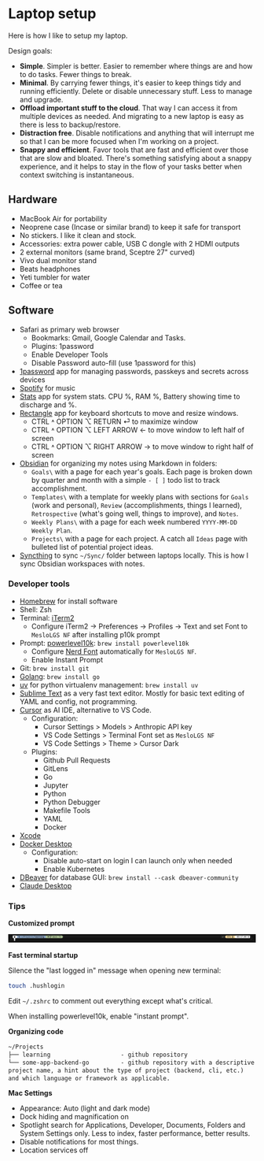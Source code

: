 # Laptop setup

Here is how I like to setup my laptop.

Design goals:

- **Simple**. Simpler is better. Easier to remember where things are and how to do tasks. Fewer things to break.
- **Minimal**. By carrying fewer things, it's easier to keep things tidy and running efficiently. Delete or disable unnecessary stuff. Less to manage and upgrade.
- **Offload important stuff to the cloud**. That way I can access it from multiple devices as needed. And migrating to a new laptop is easy as there is less to backup/restore.
- **Distraction free**. Disable notifications and anything that will interrupt me so that I can be more focused when I'm working on a project.
- **Snappy and efficient**. Favor tools that are fast and efficient over those that are slow and bloated. There's something satisfying about a snappy experience, and it helps to stay in the flow of your tasks better when context switching is instantaneous.

## Hardware

- MacBook Air for portability
- Neoprene case (Incase or similar brand) to keep it safe for transport
- No stickers. I like it clean and stock.
- Accessories: extra power cable, USB C dongle with 2 HDMI outputs
- 2 external monitors (same brand, Sceptre 27" curved)
- Vivo dual monitor stand
- Beats headphones
- Yeti tumbler for water
- Coffee or tea

## Software

- Safari as primary web browser
    - Bookmarks: Gmail, Google Calendar and Tasks.
    - Plugins: 1password
    - Enable Developer Tools
    - Disable Password auto-fill (use 1password for this)
- [1password](https://1password.com/downloads/mac) app for managing passwords, passkeys and secrets across devices
- [Spotify](https://www.spotify.com/us/download/mac/) for music
- [Stats](https://mac-stats.com) app for system stats. CPU %, RAM %, Battery showing time to discharge and %.
- [Rectangle](https://rectangleapp.com) app for keyboard shortcuts to move and resize windows. 
    - CTRL ˄ OPTION ⌥ RETURN ⏎ to maximize window
    - CTRL ˄ OPTION ⌥ LEFT ARROW ← to move window to left half of screen
    - CTRL ˄ OPTION ⌥ RIGHT ARROW → to move window to right half of screen
- [Obsidian](https://obsidian.md) for organizing my notes using Markdown in folders:
    - `Goals\` with a page for each year's goals. Each page is broken down by quarter and month with a simple `- [ ]` todo list to track accomplishment.
    - `Templates\` with a template for weekly plans with sections for `Goals` (work and personal), `Review` (accomplishments, things I learned), `Retrospective` (what's going well, things to improve), and `Notes`.
    - `Weekly Plans\` with a page for each week numbered `YYYY-MM-DD Weekly Plan`. 
    - `Projects\` with a page for each project.  A catch all `Ideas` page with bulleted list of potential project ideas.
- [Syncthing](https://syncthing.net) to sync `~/Sync/` folder between laptops locally. This is how I sync Obsidian workspaces with notes.

### Developer tools

- [Homebrew](https://brew.sh) for install software
- Shell: Zsh
- Terminal: [iTerm2](https://iterm2.com)
    - Configure iTerm2 → Preferences → Profiles → Text and set Font to `MesloLGS NF` after installing p10k prompt
- Prompt: [powerlevel10k](https://github.com/romkatv/powerlevel10k): `brew install powerlevel10k`
    - Configure [Nerd Font](https://github.com/romkatv/powerlevel10k?tab=readme-ov-file#fonts) automatically for `MesloLGS NF`.
    - Enable Instant Prompt
- Git: `brew install git`
- [Golang](https://go.dev): `brew install go`
- [uv](https://docs.astral.sh/uv/) for python virtualenv management: `brew install uv`
- [Sublime Text](https://www.sublimetext.com) as a very fast text editor. Mostly for basic text editing of YAML and config, not programming.
- [Cursor](https://cursor.com/home) as AI IDE, alternative to VS Code.
    - Configuration:
        - Cursor Settings > Models > Anthropic API key
        - VS Code Settings > Terminal Font set as `MesloLGS NF`
        - VS Code Settings > Theme > Cursor Dark
    - Plugins:
        - Github Pull Requests
        - GitLens
        - Go
        - Jupyter
        - Python
        - Python Debugger
        - Makefile Tools
        - YAML
        - Docker
- [Xcode](https://developer.apple.com/xcode/)
- [Docker Desktop](https://docs.docker.com/desktop/setup/install/mac-install/)
    - Configuration:
        - Disable auto-start on login I can launch only when needed
        - Enable Kubernetes
- [DBeaver](https://dbeaver.io) for database GUI: `brew install --cask dbeaver-community`
- [Claude Desktop](https://claude.ai/download)

### Tips

**Customized prompt**

![prompt](./../assets/img/p10k_prompt.png)

**Fast terminal startup**

Silence the "last logged in" message when opening new terminal:

```sh
touch .hushlogin
```

Edit `~/.zshrc` to comment out everything except what's critical.

When installing powerlevel10k, enable "instant prompt".


**Organizing code**

```text
~/Projects
├── learning                    - github repository
└── some-app-backend-go         - github repository with a descriptive project name, a hint about the type of project (backend, cli, etc.) and which language or framework as applicable.
```

**Mac Settings**

- Appearance: Auto (light and dark mode)
- Dock hiding and magnification on
- Spotlight search for Applications, Developer, Documents, Folders and System Settings only.  Less to index, faster performance, better results.
- Disable notifications for most things.
- Location services off
